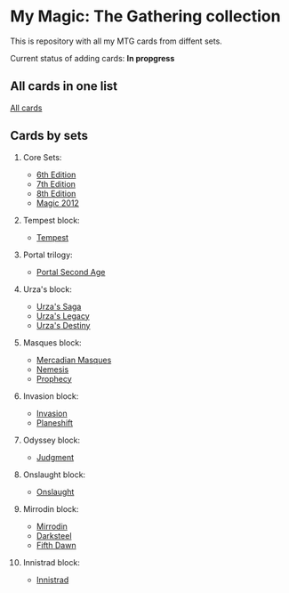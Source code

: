 # My Magic: The Gathering collection
This is repository with all my MTG cards from diffent sets.

Current status of adding cards: **In propgress**

## All cards in one list

[All cards](MTG_All_In_One.csv)

## Cards by sets

1. Core Sets:
	- [6th Edition](1999_04_Classic_Sixth_Edition.csv)
	- [7th Edition](2001_04_Seventh_Edition.csv)
	- [8th Edition](2003_07_Eighth_Edition.csv)
	- [Magic 2012](2011_07_Magic_2012.csv)

2. Tempest block:
	- [Tempest](1997_10_Tempest.csv)

3. Portal trilogy:
	- [Portal Second Age](1998_06_Portal_Second_age.csv)

4. Urza's block:
 	- [Urza's Saga](1998_10_Urza's_Saga.csv)
 	- [Urza's Legacy](1999_02_Urza's_Legacy.csv)
 	- [Urza's Destiny](1999_06_Urza's_Destiny.csv)

5. Masques block:
	- [Mercadian Masques](1999_09_Mercadian_Masques.csv)
	- [Nemesis](2000_02_Nemesis.csv)
	- [Prophecy](2000_06_Prophecy.csv)

6. Invasion block:
	- [Invasion](2000_09_Invasion.csv)
	- [Planeshift](2001_01_Planeshift.csv)

7. Odyssey block:
	- [Judgment](2002_05_Judgment.csv)

8. Onslaught block:
	- [Onslaught](2002_10_Onslaught.csv)

9. Mirrodin block:
	- [Mirrodin](2003_10_Mirrodin.csv)
	- [Darksteel](2004_02_Darksteel.csv)
	- [Fifth Dawn](2004_06_Fifth_Dawn.csv)

10. Innistrad block:
	- [Innistrad](2011_09_Innistrad.csv)



